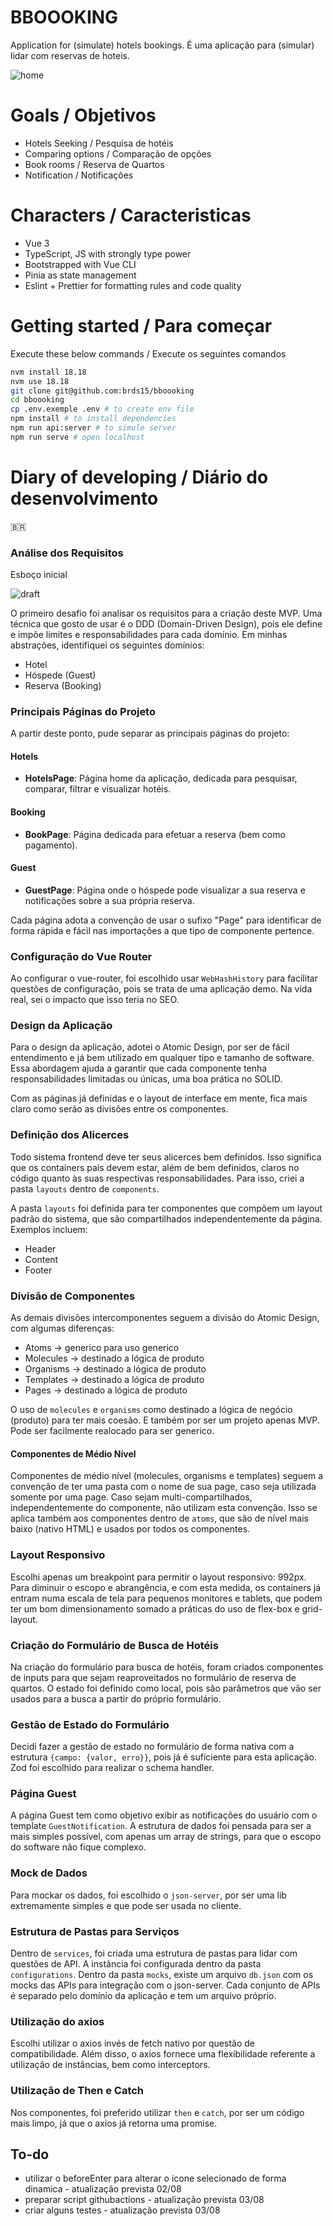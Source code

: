 # BBOOOKING

Application for (simulate) hotels bookings.
É uma aplicação para (simular) lidar com reservas de hoteis.

![home](screenshots/img.png)

# Goals / Objetivos

- Hotels Seeking / Pesquisa de hotéis
- Comparing options / Comparação de opções
- Book rooms / Reserva de Quartos
- Notification / Notificações

# Characters / Caracteristicas

- Vue 3
- TypeScript, JS with strongly type power
- Bootstrapped with Vue CLI
- Pinia as state management
- Eslint + Prettier for formatting rules and code quality

# Getting started / Para começar

Execute these below commands / Execute os seguintes comandos

```sh
nvm install 18.18
nvm use 18.18
git clone git@github.com:brds15/bboooking
cd bboooking
cp .env.exemple .env # to create env file
npm install # to install dependencies
npm run api:server # to simule server
npm run serve # open localhost
```

# Diary of developing / Diário do desenvolvimento


🇧🇷
### Análise dos Requisitos
Esboço inicial

![draft](screenshots/draft.png)

O primeiro desafio foi analisar os requisitos para a criação deste MVP. Uma técnica que gosto de usar é o DDD (Domain-Driven Design), pois ele define e impõe limites e responsabilidades para cada domínio. Em minhas abstrações, identifiquei os seguintes domínios:
- Hotel
- Hóspede (Guest)
- Reserva (Booking)

### Principais Páginas do Projeto
A partir deste ponto, pude separar as principais páginas do projeto:

#### Hotels
- **HotelsPage**: Página home da aplicação, dedicada para pesquisar, comparar, filtrar e visualizar hotéis.

#### Booking
- **BookPage**: Página dedicada para efetuar a reserva (bem como pagamento).

#### Guest
- **GuestPage**: Página onde o hóspede pode visualizar a sua reserva e notificações sobre a sua própria reserva.

Cada página adota a convenção de usar o sufixo "Page" para identificar de forma rápida e fácil nas importações a que tipo de componente pertence.

### Configuração do Vue Router
Ao configurar o vue-router, foi escolhido usar `WebHashHistory` para facilitar questões de configuração, pois se trata de uma aplicação demo. Na vida real, sei o impacto que isso teria no SEO.

### Design da Aplicação
Para o design da aplicação, adotei o Atomic Design, por ser de fácil entendimento e já bem utilizado em qualquer tipo e tamanho de software. Essa abordagem ajuda a garantir que cada componente tenha responsabilidades limitadas ou únicas, uma boa prática no SOLID.

Com as páginas já definidas e o layout de interface em mente, fica mais claro como serão as divisões entre os componentes.

### Definição dos Alicerces
Todo sistema frontend deve ter seus alicerces bem definidos. Isso significa que os containers pais devem estar, além de bem definidos, claros no código quanto às suas respectivas responsabilidades. Para isso, criei a pasta `layouts` dentro de `components`.

A pasta `layouts` foi definida para ter componentes que compõem um layout padrão do sistema, que são compartilhados independentemente da página. Exemplos incluem:
- Header
- Content
- Footer

### Divisão de Componentes
As demais divisões intercomponentes seguem a divisão do Atomic Design, com algumas diferenças:
- Atoms -> generico para uso generico
- Molecules -> destinado a lógica de produto
- Organisms -> destinado a lógica de produto
- Templates -> destinado a lógica de produto
- Pages -> destinado a lógica de produto

O uso de `molecules` e `organisms` como destinado a lógica de negócio (produto) para ter mais coesão. E também por ser um projeto apenas MVP. Pode ser facilmente realocado para ser generico.

#### Componentes de Médio Nível
Componentes de médio nível (molecules, organisms e templates) seguem a convenção de ter uma pasta com o nome de sua page, caso seja utilizada somente por uma page. Caso sejam multi-compartilhados, independentemente do componente, não utilizam esta convenção. Isso se aplica também aos componentes dentro de `atoms`, que são de nível mais baixo (nativo HTML) e usados por todos os componentes.

### Layout Responsivo
Escolhi apenas um breakpoint para permitir o layout responsivo: 992px. Para diminuir o escopo e abrangência, e com esta medida, os containers já entram numa escala de tela para pequenos monitores e tablets, que podem ter um bom dimensionamento somado a práticas do uso de flex-box e grid-layout.

### Criação do Formulário de Busca de Hotéis
Na criação do formulário para busca de hotéis, foram criados componentes de inputs para que sejam reaproveitados no formulário de reserva de quartos. O estado foi definido como local, pois são parâmetros que vão ser usados para a busca a partir do próprio formulário.

### Gestão de Estado do Formulário
Decidi fazer a gestão de estado no formulário de forma nativa com a estrutura `{campo: {valor, erro}}`, pois já é suficiente para esta aplicação. Zod foi escolhido para realizar o schema handler.

### Página Guest
A página Guest tem como objetivo exibir as notificações do usuário com o template `GuestNotification`. A estrutura de dados foi pensada para ser a mais simples possível, com apenas um array de strings, para que o escopo do software não fique complexo.

### Mock de Dados
Para mockar os dados, foi escolhido o `json-server`, por ser uma lib extremamente simples e que pode ser usada no cliente.

### Estrutura de Pastas para Serviços
Dentro de `services`, foi criada uma estrutura de pastas para lidar com questões de API. A instância foi configurada dentro da pasta `configurations`. Dentro da pasta `mocks`, existe um arquivo `db.json` com os mocks das APIs para integração com o json-server. Cada conjunto de APIs é separado pelo domínio da aplicação e tem um arquivo próprio.

### Utilização do axios
Escolhi utilizar o axios invés de fetch nativo por questão de compatibilidade. Além disso, o axios fornece uma flexibilidade referente a utilização de instâncias, bem como interceptors.  

### Utilização de Then e Catch
Nos componentes, foi preferido utilizar `then` e `catch`, por ser um código mais limpo, já que o axios já retorna uma promise.


## To-do
- utilizar o beforeEnter para alterar o icone selecionado de forma dinamica - atualização prevista 02/08
- preparar script githubactions - atualização prevista 03/08
- criar alguns testes - atualização prevista 03/08
